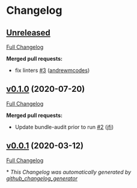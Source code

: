 # Changelog

## [Unreleased](https://github.com/andrewmcodes/bundler-audit-action/tree/HEAD)

[Full Changelog](https://github.com/andrewmcodes/bundler-audit-action/compare/v0.1.0...HEAD)

**Merged pull requests:**

- fix linters [\#3](https://github.com/andrewmcodes/bundler-audit-action/pull/3) ([andrewmcodes](https://github.com/andrewmcodes))

## [v0.1.0](https://github.com/andrewmcodes/bundler-audit-action/tree/v0.1.0) (2020-07-20)

[Full Changelog](https://github.com/andrewmcodes/bundler-audit-action/compare/v0.0.1...v0.1.0)

**Merged pull requests:**

- Update bundle-audit prior to run [\#2](https://github.com/andrewmcodes/bundler-audit-action/pull/2) ([jfi](https://github.com/jfi))

## [v0.0.1](https://github.com/andrewmcodes/bundler-audit-action/tree/v0.0.1) (2020-03-12)

[Full Changelog](https://github.com/andrewmcodes/bundler-audit-action/compare/cc909462b5a42dcbf39f3e4aa4c76c085af7d5af...v0.0.1)



\* *This Changelog was automatically generated by [github_changelog_generator](https://github.com/github-changelog-generator/github-changelog-generator)*
